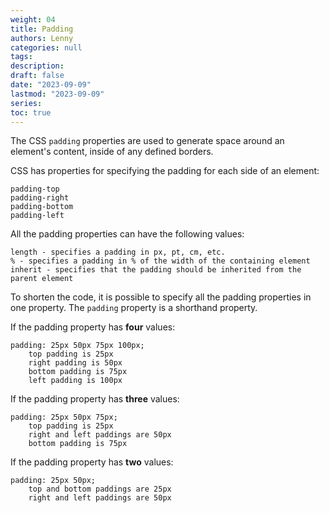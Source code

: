 ```yaml
---
weight: 04
title: Padding
authors: Lenny
categories: null
tags: 
description: 
draft: false
date: "2023-09-09"
lastmod: "2023-09-09"
series:
toc: true
---
```



<!--more-->

The CSS `padding` properties are used to generate space around an element's content, inside of any defined borders.

CSS has properties for specifying the padding for each side of an element:

    padding-top
    padding-right
    padding-bottom
    padding-left

All the padding properties can have the following values:

    length - specifies a padding in px, pt, cm, etc.
    % - specifies a padding in % of the width of the containing element
    inherit - specifies that the padding should be inherited from the parent element

To shorten the code, it is possible to specify all the padding properties in one property.  The `padding` property is a shorthand property.

If the padding property has <b>four</b> values:

    padding: 25px 50px 75px 100px;
        top padding is 25px
        right padding is 50px
        bottom padding is 75px
        left padding is 100px
        
If the padding property has <b>three</b> values:

    padding: 25px 50px 75px;
        top padding is 25px
        right and left paddings are 50px
        bottom padding is 75px

If the padding property has <b>two</b> values:

    padding: 25px 50px;
        top and bottom paddings are 25px
        right and left paddings are 50px